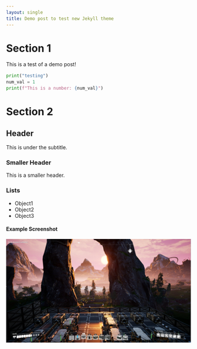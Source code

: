 ```yaml
---
layout: single
title: Demo post to test new Jekyll theme
---
```


# Section 1
This is a test of a demo post!

```python
print("testing")
num_val = 1
print(f"This is a number: {num_val}")
```

# Section 2
## Header
This is under the subtitle.

### Smaller Header
This is a smaller header.

### Lists
* Object1
* Object2
* Object3

#### Example Screenshot
![A Pretty Example](../assets/posts/2019-04/example_screenshot.jpg)